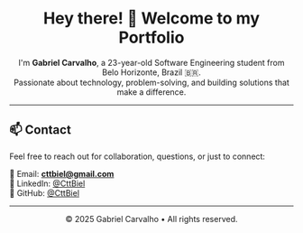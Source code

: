 <!-- Introduction -->
<h1 align="center">Hey there! 👋 Welcome to my Portfolio</h1>

<p align="center">
  I'm <strong>Gabriel Carvalho</strong>, a 23-year-old Software Engineering student from Belo Horizonte, Brazil 🇧🇷.<br/>
  Passionate about technology, problem-solving, and building solutions that make a difference.
</p>

---

## 📫 Contact

Feel free to reach out for collaboration, questions, or just to connect:

📧 Email: **cttbiel@gmail.com**  
🔗 LinkedIn: [@CttBiel](https://www.linkedin.com/in/cttbiel)  
🐙 GitHub: [@CttBiel](https://github.com/CttBiel)

---

<p align="center">
  © 2025 Gabriel Carvalho • All rights reserved.
</p>
